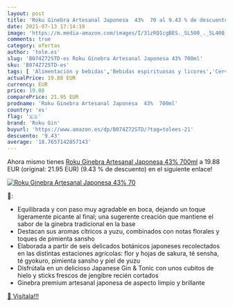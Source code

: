 ```yaml
---
layout: post
title: 'Roku Ginebra Artesanal Japonesa  43%  70 al 9.43 % de descuento'
date: 2021-07-13 17:14:19
image: 'https://m.media-amazon.com/images/I/31zRQ1cgBES._SL500_._SL400_.jpg'
comments: true
category: ofertas
author: 'tole.es'
slug: 'B074Z72STD-es Roku Ginebra Artesanal Japonesa 43% 700ml'
sku: 'B074Z72STD-es'
tags: [ 'Alimentación y bebidas','Bebidas espirituosas y licores','Cervezas, vinos y licores','Ginebras','ginebra','roku gin', ]
actualPrice: 19.88 EUR
currency: EUR
price: 19.88
comparePrice: 21.95 EUR
prodname: 'Roku Ginebra Artesanal Japonesa  43%  700ml'
country: 'es'
flag: '🇪🇸'
brand: 'Roku Gin'
buyurl: 'https://www.amazon.es/dp/B074Z72STD/?tag=tolees-21'
descuento: '9.43'
average: '18.7657142857143'
---
```


Ahora mismo tienes [Roku Ginebra Artesanal Japonesa  43%  700ml](https://www.amazon.es/dp/B074Z72STD/?tag=tolees-21) a 19.88 EUR (original: 21.95 EUR) (9.43 %  de descuento) en el siguiente enlace!

[![Roku Ginebra Artesanal Japonesa  43%  70](https://m.media-amazon.com/images/I/31zRQ1cgBES._SL500_._SL400_.jpg)](https://www.amazon.es/dp/B074Z72STD/?tag=tolees-21)

🔎:

- Equilibrada y con paso muy agradable en boca, dejando un toque ligeramente picante al final; una sugerente creación que mantiene el sabor de la ginebra tradicional en la base
- Destacan sus aromas cítricos a yuzu, combinados con notas florales y toques de pimienta sansho
- Elaborada a partir de seis delicados botánicos japoneses recolectados en las distintas estaciones agrícolas: flor y hojas de sakura, té sensha, té gyokuro, pimienta sansho y piel de yuzu
- Disfrútala en un delicioso Japanese Gin & Tonic con unos cubitos de hielo y sticks frescos de jengibre recién cortados
- Ginebra premium artesanal japonesa de aspecto limpio y brillante

[🛒 Visítala!!!](https://www.amazon.es/dp/B074Z72STD/?tag=tolees-21)
